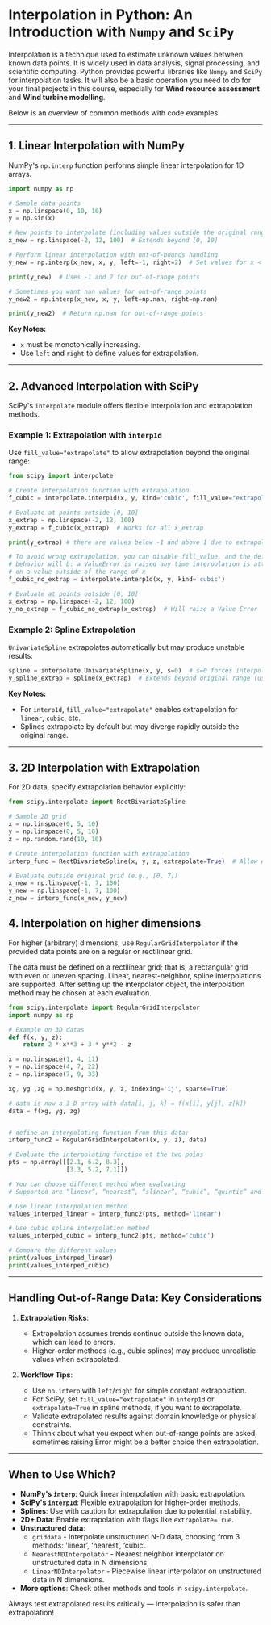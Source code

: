 
# Interpolation in Python: An Introduction with `Numpy` and  `SciPy`

Interpolation is a technique used to estimate unknown values between known data
points. It is widely used in data analysis, signal processing, and scientific 
computing. Python provides powerful libraries like `Numpy` and `SciPy` for 
interpolation tasks. It will also be a basic operation you need to do for your
final projects in this course, especially for **Wind resource assessment** and 
**Wind turbine modelling**. 

Below is an overview of common methods with code examples.

---

## 1. **Linear Interpolation with NumPy**
NumPy's `np.interp` function performs simple linear interpolation for 1D 
arrays.

```python
import numpy as np

# Sample data points
x = np.linspace(0, 10, 10)
y = np.sin(x)

# New points to interpolate (including values outside the original range)
x_new = np.linspace(-2, 12, 100)  # Extends beyond [0, 10]

# Perform linear interpolation with out-of-bounds handling
y_new = np.interp(x_new, x, y, left=-1, right=2)  # Set values for x < x.min() and x > x.max()

print(y_new)  # Uses -1 and 2 for out-of-range points

# Sometimes you want nan values for out-of-range points
y_new2 = np.interp(x_new, x, y, left=np.nan, right=np.nan)

print(y_new2)  # Return np.nan for out-of-range points
```

**Key Notes:**
- `x` must be monotonically increasing.
- Use `left` and `right` to define values for extrapolation.

---

## 2. **Advanced Interpolation with SciPy**
SciPy's `interpolate` module offers flexible interpolation and extrapolation 
methods.

### **Example 1: Extrapolation with `interp1d`**
Use `fill_value="extrapolate"` to allow extrapolation beyond the original range:

```python
from scipy import interpolate

# Create interpolation function with extrapolation
f_cubic = interpolate.interp1d(x, y, kind='cubic', fill_value="extrapolate")

# Evaluate at points outside [0, 10]
x_extrap = np.linspace(-2, 12, 100)
y_extrap = f_cubic(x_extrap)  # Works for all x_extrap

print(y_extrap) # there are values below -1 and above 1 due to extrapolation

# To avoid wrong extrapolation, you can disable fill_value, and the default 
# behavior will b: a ValueError is raised any time interpolation is attempted 
# on a value outside of the range of x
f_cubic_no_extrap = interpolate.interp1d(x, y, kind='cubic')

# Evaluate at points outside [0, 10]
x_extrap = np.linspace(-2, 12, 100)
y_no_extrap = f_cubic_no_extrap(x_extrap)  # Will raise a Value Error

```

### **Example 2: Spline Extrapolation**
`UnivariateSpline` extrapolates automatically but may produce unstable results:

```python
spline = interpolate.UnivariateSpline(x, y, s=0)  # s=0 forces interpolation through all points
y_spline_extrap = spline(x_extrap)  # Extends beyond original range (use with caution!)
```

**Key Notes:**
- For `interp1d`, `fill_value="extrapolate"` enables extrapolation for `linear`, `cubic`, etc.
- Splines extrapolate by default but may diverge rapidly outside the original range.

---

## 3. **2D Interpolation with Extrapolation**
For 2D data, specify extrapolation behavior explicitly:

```python
from scipy.interpolate import RectBivariateSpline

# Sample 2D grid
x = np.linspace(0, 5, 10)
y = np.linspace(0, 5, 10)
z = np.random.rand(10, 10)

# Create interpolation function with extrapolation
interp_func = RectBivariateSpline(x, y, z, extrapolate=True)  # Allow extrapolation

# Evaluate outside original grid (e.g., [0, 7])
x_new = np.linspace(-1, 7, 100)
y_new = np.linspace(-1, 7, 100)
z_new = interp_func(x_new, y_new)
```

## 4. **Interpolation on higher dimensions**
For higher (arbitrary) dimensions, use `RegularGridInterpolator` if the 
provided data points are on a regular or rectilinear grid.

The data must be defined on a rectilinear grid; that is, a rectangular grid 
with even or uneven spacing. Linear, nearest-neighbor, spline interpolations 
are supported. After setting up the interpolator object, the interpolation 
method may be chosen at each evaluation.

```python
from scipy.interpolate import RegularGridInterpolator
import numpy as np

# Example on 3D datas
def f(x, y, z):  
    return 2 * x**3 + 3 * y**2 - z

x = np.linspace(1, 4, 11)
y = np.linspace(4, 7, 22)
z = np.linspace(7, 9, 33)

xg, yg ,zg = np.meshgrid(x, y, z, indexing='ij', sparse=True)

# data is now a 3-D array with data[i, j, k] = f(x[i], y[j], z[k])
data = f(xg, yg, zg)


# define an interpolating function from this data:
interp_func2 = RegularGridInterpolator((x, y, z), data)

# Evaluate the interpolating function at the two poins
pts = np.array([[2.1, 6.2, 8.3],
                [3.3, 5.2, 7.1]])

# You can choose different method when evaluating
# Supported are “linear”, “nearest”, “slinear”, “cubic”, “quintic” and “pchip”.

# Use linear interpolation method
values_interped_linear = interp_func2(pts, method='linear')

# Use cubic spline interpolation method
values_interped_cubic = interp_func2(pts, method='cubic')

# Compare the different values
print(values_interped_linear)
print(values_interped_cubic)
```


---

## Handling Out-of-Range Data: Key Considerations
1. **Extrapolation Risks**:
   - Extrapolation assumes trends continue outside the known data, which can 
   lead to errors.
   - Higher-order methods (e.g., cubic splines) may produce unrealistic values 
   when extrapolated.

2. **Workflow Tips**:
   - Use `np.interp` with `left`/`right` for simple constant extrapolation.
   - For SciPy, set `fill_value="extrapolate"` in `interp1d` or 
   `extrapolate=True` in spline methods, if you want to extrapolate.
   - Validate extrapolated results against domain knowledge or physical 
   constraints.
   - Thinnk about what you expect when out-of-range points are asked, sometimes
   raising Error might be a better choice then extrapolation.

---

## When to Use Which?
- **NumPy's `interp`**: Quick linear interpolation with basic extrapolation.
- **SciPy's `interp1d`**: Flexible extrapolation for higher-order methods.
- **Splines**: Use with caution for extrapolation due to potential instability.
- **2D+ Data**: Enable extrapolation with flags like `extrapolate=True`.
- **Unstructured data**:
   - `griddata` - Interpolate unstructured N-D data, choosing from 3 methods:
   'linear’, ‘nearest’, ‘cubic’.
   - `NearestNDInterpolator` - Nearest neighbor interpolator on unstructured 
   data in N dimensions
   - `LinearNDInterpolator` - Piecewise linear interpolator on unstructured 
   data in N dimensions.
- **More options**: Check other methods and tools in `scipy.interpolate`.


Always test extrapolated results critically — interpolation is safer than 
extrapolation!